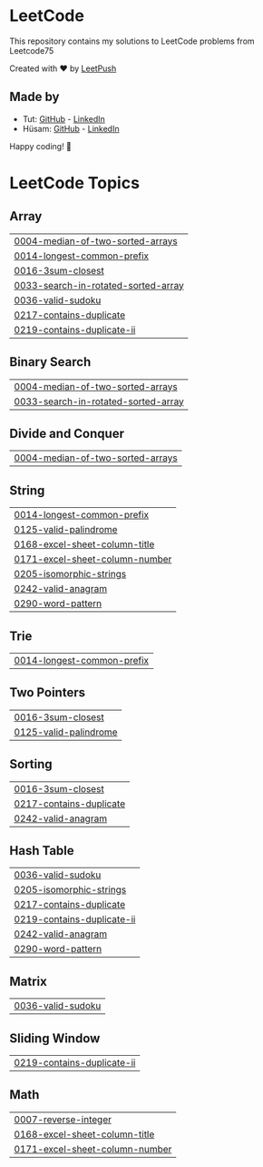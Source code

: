 # LeetCode

This repository contains my solutions to LeetCode problems from Leetcode75

Created with :heart: by [LeetPush](https://github.com/husamahmud/LeetPush)

 ## Made by 
 - Tut: [GitHub](https://github.com/TutTrue) - [LinkedIn](https://www.linkedin.com/in/mahmoud-hamdy-8b6825245/)
 - Hüsam: [GitHub](https://github.com/husamahmud) - [LinkedIn](https://www.linkedin.com/in/husamahmud/)

 Happy coding! 🚀

<!---LeetCode Topics Start-->
# LeetCode Topics
## Array
|  |
| ------- |
| [0004-median-of-two-sorted-arrays](https://github.com/atulrajsh30/Leetcode-Solutions/tree/master/0004-median-of-two-sorted-arrays) |
| [0014-longest-common-prefix](https://github.com/atulrajsh30/Leetcode-Solutions/tree/master/0014-longest-common-prefix) |
| [0016-3sum-closest](https://github.com/atulrajsh30/Leetcode-Solutions/tree/master/0016-3sum-closest) |
| [0033-search-in-rotated-sorted-array](https://github.com/atulrajsh30/Leetcode-Solutions/tree/master/0033-search-in-rotated-sorted-array) |
| [0036-valid-sudoku](https://github.com/atulrajsh30/Leetcode-Solutions/tree/master/0036-valid-sudoku) |
| [0217-contains-duplicate](https://github.com/atulrajsh30/Leetcode-Solutions/tree/master/0217-contains-duplicate) |
| [0219-contains-duplicate-ii](https://github.com/atulrajsh30/Leetcode-Solutions/tree/master/0219-contains-duplicate-ii) |
## Binary Search
|  |
| ------- |
| [0004-median-of-two-sorted-arrays](https://github.com/atulrajsh30/Leetcode-Solutions/tree/master/0004-median-of-two-sorted-arrays) |
| [0033-search-in-rotated-sorted-array](https://github.com/atulrajsh30/Leetcode-Solutions/tree/master/0033-search-in-rotated-sorted-array) |
## Divide and Conquer
|  |
| ------- |
| [0004-median-of-two-sorted-arrays](https://github.com/atulrajsh30/Leetcode-Solutions/tree/master/0004-median-of-two-sorted-arrays) |
## String
|  |
| ------- |
| [0014-longest-common-prefix](https://github.com/atulrajsh30/Leetcode-Solutions/tree/master/0014-longest-common-prefix) |
| [0125-valid-palindrome](https://github.com/atulrajsh30/Leetcode-Solutions/tree/master/0125-valid-palindrome) |
| [0168-excel-sheet-column-title](https://github.com/atulrajsh30/Leetcode-Solutions/tree/master/0168-excel-sheet-column-title) |
| [0171-excel-sheet-column-number](https://github.com/atulrajsh30/Leetcode-Solutions/tree/master/0171-excel-sheet-column-number) |
| [0205-isomorphic-strings](https://github.com/atulrajsh30/Leetcode-Solutions/tree/master/0205-isomorphic-strings) |
| [0242-valid-anagram](https://github.com/atulrajsh30/Leetcode-Solutions/tree/master/0242-valid-anagram) |
| [0290-word-pattern](https://github.com/atulrajsh30/Leetcode-Solutions/tree/master/0290-word-pattern) |
## Trie
|  |
| ------- |
| [0014-longest-common-prefix](https://github.com/atulrajsh30/Leetcode-Solutions/tree/master/0014-longest-common-prefix) |
## Two Pointers
|  |
| ------- |
| [0016-3sum-closest](https://github.com/atulrajsh30/Leetcode-Solutions/tree/master/0016-3sum-closest) |
| [0125-valid-palindrome](https://github.com/atulrajsh30/Leetcode-Solutions/tree/master/0125-valid-palindrome) |
## Sorting
|  |
| ------- |
| [0016-3sum-closest](https://github.com/atulrajsh30/Leetcode-Solutions/tree/master/0016-3sum-closest) |
| [0217-contains-duplicate](https://github.com/atulrajsh30/Leetcode-Solutions/tree/master/0217-contains-duplicate) |
| [0242-valid-anagram](https://github.com/atulrajsh30/Leetcode-Solutions/tree/master/0242-valid-anagram) |
## Hash Table
|  |
| ------- |
| [0036-valid-sudoku](https://github.com/atulrajsh30/Leetcode-Solutions/tree/master/0036-valid-sudoku) |
| [0205-isomorphic-strings](https://github.com/atulrajsh30/Leetcode-Solutions/tree/master/0205-isomorphic-strings) |
| [0217-contains-duplicate](https://github.com/atulrajsh30/Leetcode-Solutions/tree/master/0217-contains-duplicate) |
| [0219-contains-duplicate-ii](https://github.com/atulrajsh30/Leetcode-Solutions/tree/master/0219-contains-duplicate-ii) |
| [0242-valid-anagram](https://github.com/atulrajsh30/Leetcode-Solutions/tree/master/0242-valid-anagram) |
| [0290-word-pattern](https://github.com/atulrajsh30/Leetcode-Solutions/tree/master/0290-word-pattern) |
## Matrix
|  |
| ------- |
| [0036-valid-sudoku](https://github.com/atulrajsh30/Leetcode-Solutions/tree/master/0036-valid-sudoku) |
## Sliding Window
|  |
| ------- |
| [0219-contains-duplicate-ii](https://github.com/atulrajsh30/Leetcode-Solutions/tree/master/0219-contains-duplicate-ii) |
## Math
|  |
| ------- |
| [0007-reverse-integer](https://github.com/atulrajsh30/Leetcode-Solutions/tree/master/0007-reverse-integer) |
| [0168-excel-sheet-column-title](https://github.com/atulrajsh30/Leetcode-Solutions/tree/master/0168-excel-sheet-column-title) |
| [0171-excel-sheet-column-number](https://github.com/atulrajsh30/Leetcode-Solutions/tree/master/0171-excel-sheet-column-number) |
<!---LeetCode Topics End-->